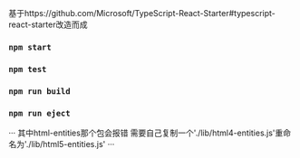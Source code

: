 基于https://github.com/Microsoft/TypeScript-React-Starter#typescript-react-starter改造而成

### `npm start`


### `npm test`


### `npm run build`



### `npm run eject`

···
其中html-entities那个包会报错
需要自己复制一个'./lib/html4-entities.js'重命名为'./lib/html5-entities.js'
···
